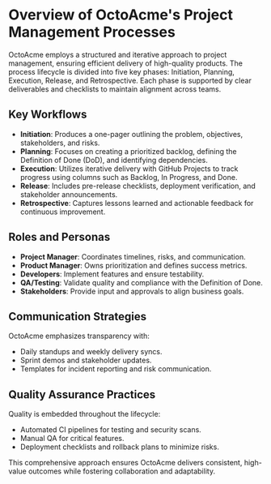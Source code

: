 # Overview of OctoAcme's Project Management Processes

OctoAcme employs a structured and iterative approach to project management, ensuring efficient delivery of high-quality products. The process lifecycle is divided into five key phases: Initiation, Planning, Execution, Release, and Retrospective. Each phase is supported by clear deliverables and checklists to maintain alignment across teams.

## Key Workflows

- **Initiation**: Produces a one-pager outlining the problem, objectives, stakeholders, and risks.
- **Planning**: Focuses on creating a prioritized backlog, defining the Definition of Done (DoD), and identifying dependencies.
- **Execution**: Utilizes iterative delivery with GitHub Projects to track progress using columns such as Backlog, In Progress, and Done.
- **Release**: Includes pre-release checklists, deployment verification, and stakeholder announcements.
- **Retrospective**: Captures lessons learned and actionable feedback for continuous improvement.

## Roles and Personas

- **Project Manager**: Coordinates timelines, risks, and communication.
- **Product Manager**: Owns prioritization and defines success metrics.
- **Developers**: Implement features and ensure testability.
- **QA/Testing**: Validate quality and compliance with the Definition of Done.
- **Stakeholders**: Provide input and approvals to align business goals.

## Communication Strategies

OctoAcme emphasizes transparency with:
- Daily standups and weekly delivery syncs.
- Sprint demos and stakeholder updates.
- Templates for incident reporting and risk communication.

## Quality Assurance Practices

Quality is embedded throughout the lifecycle:
- Automated CI pipelines for testing and security scans.
- Manual QA for critical features.
- Deployment checklists and rollback plans to minimize risks.

This comprehensive approach ensures OctoAcme delivers consistent, high-value outcomes while fostering collaboration and adaptability.
